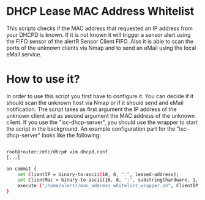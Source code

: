 DHCP Lease MAC Address Whitelist
======

This scripts checks if the MAC address that requested an IP address from your DHCPD is known. If it is not known it will trigger a sensor alert using the FIFO sensor of the alertR Sensor Client FIFO. Also it is able to scan the ports of the unknown clients via Nmap and to send an eMail using the local eMail service.


How to use it?
======

In order to use this script you first have to configure it. You can decide if it should scan the unknown host via Nmap or if it should send and eMail notification. The script takes as first argument the IP address of the unknown client and as second argument the MAC address of the unknown client. If you use the "isc-dhcp-server", you should use the wrapper to start the script in the background. An example configuration part for the "isc-dhcp-server" looks like the following:

```bash

root@router:/etc/dhcp# vim dhcpd.conf
[...]

on commit {
	set ClientIP = binary-to-ascii(10, 8, ".", leased-address);
	set ClientMac = binary-to-ascii(16, 8, ":", substring(hardware, 1, 8));
	execute ("/home/alertr/mac_address_whitelist_wrapper.sh", ClientIP, ClientMac);
}

```